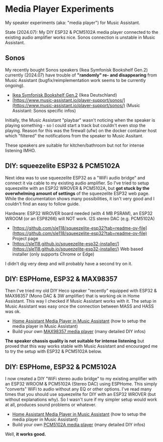 # Media Player Experiments

My speaker experiments (aka: "media player") for Music Assistant.

State (2024.07): My DIY ESP32 & PCM5102A media player connected to the existing audio amplifier works nice. Sonos connection is unstable in Music Assistant.

## Sonos

My recently bought Sonos speakers (Ikea Symfonisk Bookshelf Gen.2) currently (2024.07) have trouble of **"randomly" re- and disappearing** from Music Assistant (bugfix/reimplementation work seems to be currently ongoing).

* [Ikea Symfonisk Bookshelf Gen.2](https://www.ikea.com/de/de/p/symfonisk-regal-wifi-speaker-weiss-smart-generation-2-50506587/) (Ikea Deutschland)
* [https://www.music-assistant.io/player-support/sonos/](https://www.music-assistant.io/player-support/sonos/) (Music Assistant: Sonos specific infos)

Initially, the Music Assistant "playbar" wasn't noticing when the speaker is playing something - so I could start a track but couldn't even stop the playing. Reason for this was the firewall (ufw) on the docker container host which "filtered" the notifications from the speaker to Music Assitant.

These speakers are suitable for kitchen/bathroom but not for intense listening IMHO.

## DIY: squeezelite ESP32 & PCM5102A

Next idea was to use squeezelite ESP32 as a "WiFi audio bridge" and connect it via cable to my existing audio amplifier. So I've tried to setup squeezelite with an ESP32 WROVER & PCM5102A, but **got stuck by the overwhelming amount of settings** of the squeezelite ESP32 web page. While the documentation shows many possibilities, it isn't very good and I couldn't find an easy to follow guide.

Hardware: ESP32 WROVER board needed (with 4 MB PSRAM), an ESP32 WROOM (or an ESP8266) will NOT work. I2S stereo DAC (e.g. PCM5102A)

* [https://github.com/sle118/squeezelite-esp32?tab=readme-ov-file](https://github.com/sle118/squeezelite-esp32?tab=readme-ov-file) Project page
* [https://sle118.github.io/squeezelite-esp32-installer/](https://sle118.github.io/squeezelite-esp32-installer/) Web based installer (only supports Chrome or Edge)

I didn't dig very deep and will probably have a second try on it.

## DIY: ESPHome, ESP32 & MAX98357

Then I've tried my old DIY Heco speaker "recently" equipped with ESP32 & MAX98357 (Mono DAC & 3W amplifier) that is working ok in Home Assistant. This way I checked if Music Assistant works with it. The setup in Music Assistant was easy once the connection between MASS and HASS was ok.

* [Home Assistant Media Player in Music Assistant](home_assistant_media_player.md) (how to setup the media player in Music Assistant)
* Build your own [MAX98357 media player](MAX98357_Media_Player.md) (many detailed DIY infos)

**The speaker chassis quality is not suitable for intense listening** but proved that this way works stable with Music Assistant and encouraged me to try the setup with ESP32 & PCM5102A below.

## DIY: ESPHome, ESP32 & PCM5102A

I now created a DIY "WiFi stereo audio bridge" to my existing amplifier with an ESP32 WROOM & PCM5102A (Stereo DAC) using ESPHome. This simply "converts" WiFi to audio without any EQ or other options. I've read many times that you should use squeezelite for DIY with an ESP32 WROVER (but without explanations why). So I wasn't sure if my simpler setup would work at all, produces sound problems or whatever.

* [Home Assistant Media Player in Music Assistant](home_assistant_media_player.md) (how to setup the media player in Music Assistant)
* Build your own [PCM5102A media player](PCM5102A_Media_Player.md) (many detailed DIY infos)

Well, **it works good.**
